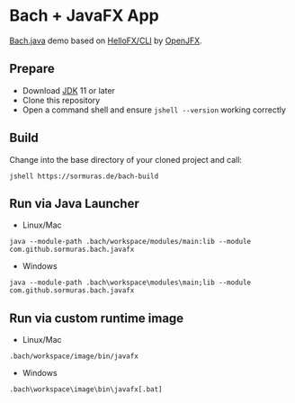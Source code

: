 # Bach + JavaFX App

[Bach.java] demo based on [HelloFX/CLI](https://github.com/openjfx/samples/tree/master/HelloFX/CLI) by [OpenJFX].

## Prepare

- Download [JDK] 11 or later
- Clone this repository
- Open a command shell and ensure `jshell --version` working correctly

## Build

Change into the base directory of your cloned project and call:

```shell script
jshell https://sormuras.de/bach-build
```

## Run via Java Launcher

- Linux/Mac
```shell script
java --module-path .bach/workspace/modules/main:lib --module com.github.sormuras.bach.javafx
```

- Windows
```shell script
java --module-path .bach\workspace\modules\main;lib --module com.github.sormuras.bach.javafx
```

## Run via custom runtime image

- Linux/Mac
```shell script
.bach/workspace/image/bin/javafx
```

- Windows
```shell script
.bach\workspace\image\bin\javafx[.bat]
```


[Bach.java]: https://github.com/sormuras/bach
[JDK]: https://jdk.java.net
[OpenJFX]: https://openjfx.io
